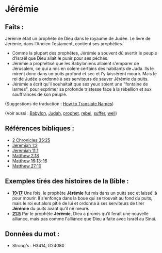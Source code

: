 # Jérémie

## Faits :

Jérémie était un prophète de Dieu dans le royaume de Judée. Le livre de Jérémie, dans l'Ancien Testament, contient ses prophéties.

* Comme la plupart des prophètes, Jérémie a souvent dû avertir le peuple d'Israël que Dieu allait le punir pour ses péchés.
* Jérémie a prophétisé que les Babyloniens allaient s'emparer de Jérusalem, ce qui a mis en colère certains des habitants de Juda. Ils le mirent donc dans un puits profond et sec et l'y laissèrent mourir. Mais le roi de Judée a ordonné à ses serviteurs de sauver Jérémie du puits.
* Jérémie a écrit qu'il souhaitait que ses yeux soient une "fontaine de larmes", pour exprimer sa profonde tristesse face à la rébellion et aux souffrances de son peuple.

(Suggestions de traduction : [How to Translate Names](rc://en/ta/man/translate/translate-names))

(Voir aussi : [Babylon](../names/babylon.md), [Judah](../names/kingdomofjudah.md), [prophet](../kt/prophet.md), [rebel](../other/rebel.md), [suffer](../other/suffer.md), [well](../other/well.md))

## Références bibliques :

* [2 Chronicles 35:25](rc://en/tn/help/2ch/35/25)
* [Jeremiah 1:2](rc://en/tn/help/jer/01/02)
* [Jeremiah 11:1](rc://en/tn/help/jer/11/01)
* [Matthew 2:18](rc://en/tn/help/mat/02/18)
* [Matthew 16:13-16](rc://en/tn/help/mat/16/13)
* [Matthew 27:10](rc://en/tn/help/mat/27/10)

## Exemples tirés des histoires de la Bible :

* __[19:17](rc://en/tn/help/obs/19/17)__ Une fois, le prophète __Jérémie__ fut mis dans un puits sec et laissé là pour mourir. Il s'enfonça dans la boue qui se trouvait au fond du puits, mais le roi eut alors pitié de lui et ordonna à ses serviteurs de tirer __Jérémie__ du puits avant qu'il ne meure.
* __[21:5](rc://en/tn/help/obs/21/05)__ Par le prophète __Jérémie__, Dieu a promis qu'il ferait une nouvelle alliance, mais pas comme l'alliance que Dieu a faite avec Israël au Sinaï.

## Données du mot :

* Strong's : H3414, G24080
